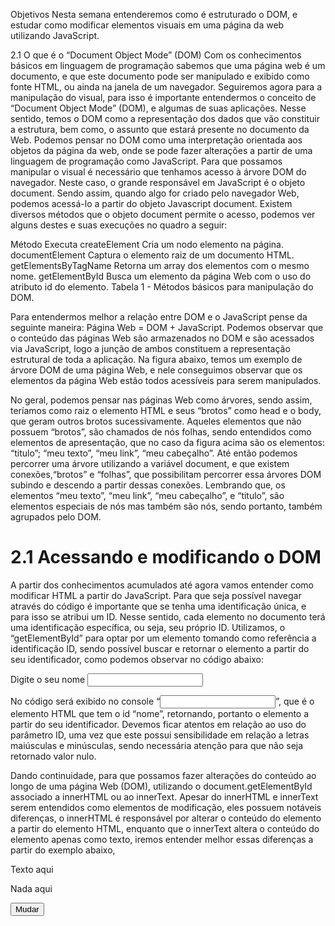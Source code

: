Objetivos
Nesta semana entenderemos como é estruturado o DOM, e
estudar como modificar elementos visuais em uma página da
web utilizando JavaScript.

2.1 O que é o “Document Object Mode” (DOM)
Com os conhecimentos básicos em linguagem de programação sabemos que uma
página web é um documento, e que este documento pode ser manipulado e exibido como
fonte HTML, ou ainda na janela de um navegador.
Seguiremos agora para a manipulação do visual, para isso é importante entendermos
o conceito de “Document Object Mode” (DOM), e algumas de suas aplicações. Nesse
sentido, temos o DOM como a representação dos dados que vão constituir a estrutura,
bem como, o assunto que estará presente no documento da Web.
Podemos pensar no DOM como uma interpretação orientada aos objetos da página
da web, onde se pode fazer alterações a partir de uma linguagem de programação como
JavaScript.
Para que possamos manipular o visual é necessário que tenhamos acesso à árvore
DOM do navegador. Neste caso, o grande responsável em JavaScript é o objeto
document. Sendo assim, quando algo for criado pelo navegador Web, podemos acessá-lo
a partir do objeto Javascript document. Existem diversos métodos que o objeto document
permite o acesso, podemos ver alguns destes e suas execuções no quadro a seguir:

Método                    Executa
createElement             Cria um nodo elemento na página.
documentElement           Captura o elemento raiz <html> de um documento HTML.
getElementsByTagName      Retorna um array dos elementos com o mesmo nome.
getElementById            Busca um elemento da página Web com o uso do atributo id do elemento.
Tabela 1 - Métodos básicos para manipulação do DOM.

Para entendermos melhor a relação entre DOM e o JavaScript pense da seguinte
maneira: Página Web = DOM + JavaScript. Podemos observar que o conteúdo das
páginas Web são armazenados no DOM e são acessados via JavaScript, logo a junção de
ambos constituem a representação estrutural de toda a aplicação.
Na figura abaixo, temos um exemplo de árvore DOM de uma página Web, e nele
conseguimos observar que os elementos da página Web estão todos acessíveis para
serem manipulados.

No geral, podemos pensar nas páginas Web como árvores, sendo assim, teríamos
como raiz o elemento HTML e seus “brotos” como head e o body, que geram outros brotos
sucessivamente. Aqueles elementos que não possuem “brotos”, são chamados de nós
folhas, sendo entendidos como elementos de apresentação, que no caso da figura acima
são os elementos: “titulo”; “meu texto”, “meu link”, “meu cabeçalho”.
Até então podemos percorrer uma árvore utilizando a variável document, e que
existem conexões,“brotos” e “folhas”, que possibilitam percorrer essa árvores DOM subindo
e descendo a partir dessas conexões. Lembrando que, os elementos “meu texto”, “meu
link”, “meu cabeçalho”, e “titulo”, são elementos especiais de nós mas também são nós,
sendo portanto, também agrupados pelo DOM.

# 2.1 Acessando e modificando o DOM
A partir dos conhecimentos acumulados até agora vamos entender como modificar
HTML a partir do JavaScript. Para que seja possível navegar através do código é
importante que se tenha uma identificação única, e para isso se atribui um ID. Nesse
sentido, cada elemento no documento terá uma identificação específica, ou seja, seu
próprio ID. Utilizamos, o “getElementById” para optar por um elemento tomando como
referência a identificação ID, sendo possível buscar e retornar o elemento a partir do seu
identificador, como podemos observar no código abaixo:

<html>
<head>
<title>Cadastro</title>
</head>
<body>
<label>Digite o seu nome</label>
<input id="nome">
<script>
let inputNome = document.getElementById("nome");
console.log(inputNome);
</script>
</body>
</html>
 
No código será exibido no console “<input id="nome">”, que é o elemento HTML
que tem o id “nome”, retornando, portanto o elemento a partir do seu identificador.
Devemos ficar atentos em relação ao uso do parâmetro ID, uma vez que este possui
sensibilidade em relação a letras maiúsculas e minúsculas, sendo necessária atenção para
que não seja retornado valor nulo.

Dando continuidade, para que possamos fazer alterações do conteúdo ao longo de
uma página Web (DOM), utilizando o document.getElementById associado a innerHTML
ou ao innerText. Apesar do innerHTML e innerText serem entendidos como elementos
de modificação, eles possuem notáveis diferenças, o innerHTML é responsável por alterar o
conteúdo do elemento a partir do elemento HTML, enquanto que o innerText altera o
conteúdo do elemento apenas como texto, iremos entender melhor essas diferenças a
partir do exemplo abaixo,

<html>
<head>
<title>Teste</title>
</head>
<body>
<p id="texto">Texto aqui</p>

<p id="conteudo">Nada aqui</p>

<button onclick="mudar()">Mudar</button>

<script>
function mudar(){
document.getElementById("texto").innerText = "Novo texto";
document.getElementById("conteudo").innerHTML = "Texto com <b>HTML</b>";
}
</script>

</body>
</html>